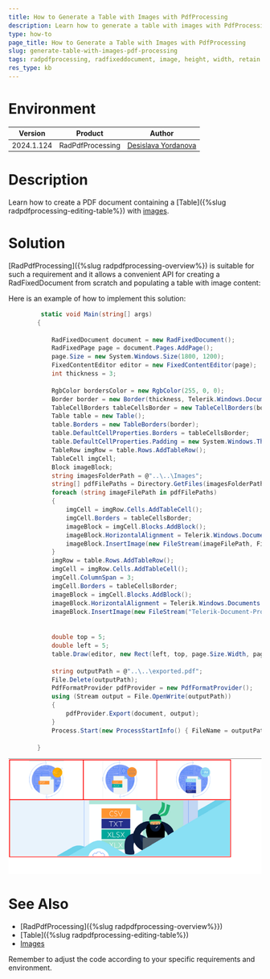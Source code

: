 ```yaml
---
title: How to Generate a Table with Images with PdfProcessing
description: Learn how to generate a table with images with PdfProcessing.
type: how-to
page_title: How to Generate a Table with Images with PdfProcessing
slug: generate-table-with-images-pdf-processing
tags: radpdfprocessing, radfixeddocument, image, height, width, retain
res_type: kb
---
```


# Environment
| Version | Product | Author | 
| --- | --- | ---- | 
| 2024.1.124 | RadPdfProcessing |[Desislava Yordanova](https://www.telerik.com/blogs/author/desislava-yordanova)| 

# Description

Learn how to create a PDF document containing a [Table]({%slug radpdfprocessing-editing-table%}) with [images]({%radpdfprocessing-model-image%}).

# Solution

[RadPdfProcessing]({%slug radpdfprocessing-overview%}) is suitable for such a requirement and it allows a convenient API for creating a RadFixedDocument from scratch and populating a table with image content:

Here is an example of how to implement this solution:

```csharp
         static void Main(string[] args)
        {

            RadFixedDocument document = new RadFixedDocument();
            RadFixedPage page = document.Pages.AddPage();
            page.Size = new System.Windows.Size(1800, 1200);
            FixedContentEditor editor = new FixedContentEditor(page);
            int thickness = 3;

            RgbColor bordersColor = new RgbColor(255, 0, 0);
            Border border = new Border(thickness, Telerik.Windows.Documents.Fixed.Model.Editing.BorderStyle.Single, bordersColor);
            TableCellBorders tableCellsBorder = new TableCellBorders(border, border, border, border, null, null);
            Table table = new Table();
            table.Borders = new TableBorders(border);
            table.DefaultCellProperties.Borders = tableCellsBorder;
            table.DefaultCellProperties.Padding = new System.Windows.Thickness(thickness);
            TableRow imgRow = table.Rows.AddTableRow();
            TableCell imgCell;
            Block imageBlock;
            string imagesFolderPath = @"..\..\Images";
            string[] pdfFilePaths = Directory.GetFiles(imagesFolderPath);
            foreach (string imageFilePath in pdfFilePaths)
            {
                imgCell = imgRow.Cells.AddTableCell();
                imgCell.Borders = tableCellsBorder;
                imageBlock = imgCell.Blocks.AddBlock();
                imageBlock.HorizontalAlignment = Telerik.Windows.Documents.Fixed.Model.Editing.Flow.HorizontalAlignment.Center;
                imageBlock.InsertImage(new FileStream(imageFilePath, FileMode.Open));
            }
            imgRow = table.Rows.AddTableRow();
            imgCell = imgRow.Cells.AddTableCell();
            imgCell.ColumnSpan = 3;
            imgCell.Borders = tableCellsBorder;
            imageBlock = imgCell.Blocks.AddBlock();
            imageBlock.HorizontalAlignment = Telerik.Windows.Documents.Fixed.Model.Editing.Flow.HorizontalAlignment.Center;
            imageBlock.InsertImage(new FileStream("Telerik-Document-Processing.png", FileMode.Open));


            double top = 5;
            double left = 5;
            table.Draw(editor, new Rect(left, top, page.Size.Width, page.Size.Height));

            string outputPath = @"..\..\exported.pdf";
            File.Delete(outputPath);
            PdfFormatProvider pdfProvider = new PdfFormatProvider();
            using (Stream output = File.OpenWrite(outputPath))
            {
                pdfProvider.Export(document, output);
            }
            Process.Start(new ProcessStartInfo() { FileName = outputPath, UseShellExecute = true });

        }
```

  ![Table with Images](images/pdf-table-with-images.png)   

# See Also
- [RadPdfProcessing]({%slug radpdfprocessing-overview%}})
- [Table]({%slug radpdfprocessing-editing-table%})
- [Images]({%radpdfprocessing-model-image%})

Remember to adjust the code according to your specific requirements and environment.
